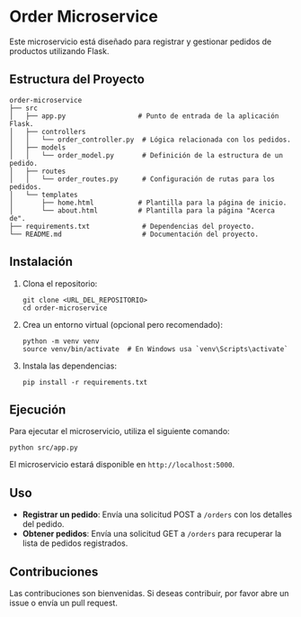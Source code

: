 # Order Microservice

Este microservicio está diseñado para registrar y gestionar pedidos de productos utilizando Flask.

## Estructura del Proyecto

```
order-microservice
├── src
│   ├── app.py                  # Punto de entrada de la aplicación Flask.
│   ├── controllers
│   │   └── order_controller.py  # Lógica relacionada con los pedidos.
│   ├── models
│   │   └── order_model.py       # Definición de la estructura de un pedido.
│   ├── routes
│   │   └── order_routes.py      # Configuración de rutas para los pedidos.
│   └── templates
│       ├── home.html           # Plantilla para la página de inicio.
│       └── about.html          # Plantilla para la página "Acerca de".
├── requirements.txt             # Dependencias del proyecto.
└── README.md                    # Documentación del proyecto.
```

## Instalación

1. Clona el repositorio:
   ```
   git clone <URL_DEL_REPOSITORIO>
   cd order-microservice
   ```

2. Crea un entorno virtual (opcional pero recomendado):
   ```
   python -m venv venv
   source venv/bin/activate  # En Windows usa `venv\Scripts\activate`
   ```

3. Instala las dependencias:
   ```
   pip install -r requirements.txt
   ```

## Ejecución

Para ejecutar el microservicio, utiliza el siguiente comando:

```
python src/app.py
```

El microservicio estará disponible en `http://localhost:5000`.

## Uso

- **Registrar un pedido**: Envía una solicitud POST a `/orders` con los detalles del pedido.
- **Obtener pedidos**: Envía una solicitud GET a `/orders` para recuperar la lista de pedidos registrados.

## Contribuciones

Las contribuciones son bienvenidas. Si deseas contribuir, por favor abre un issue o envía un pull request.